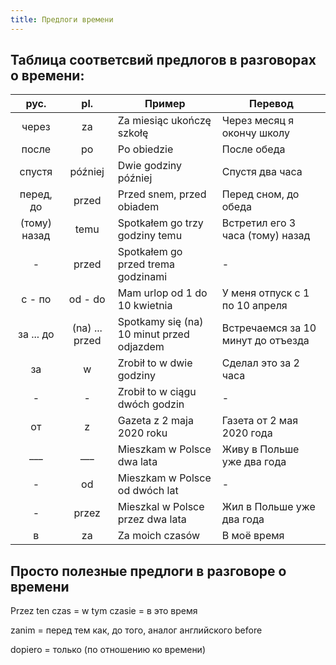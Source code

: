 ```yaml
---
title: Предлоги времени
---
```


## Таблица соответсвий предлогов в разговорах о времени:
| рус.         | pl.            | Пример                                    | Перевод                            |
|:------------:|:--------------:|-------------------------------------------|------------------------------------|
| через        | za             | Za miesiąc ukończę szkołę                 | Через месяц я окончу школу         |
| после        | po             | Po obiedzie                               | После обеда                        |
| спустя       | później        | Dwie godziny później                      | Спустя два часа                    |
| перед, до    | przed          | Przed snem, przed obiadem                 | Перед сном, до обеда               |
| (тому) назад | temu           | Spotkałem go trzy godziny temu            | Встретил его 3 часа (тому) назад   |
| -            | przed          | Spotkałem go przed trema godzinami        | -                                  |
| с - по       | od - do        | Mam urlop od 1 do 10 kwietnia             | У меня отпуск с 1 по 10 апреля     |
| за ... до    | (na) ... przed | Spotkamy się (na) 10 minut przed odjazdem | Встречаемся за 10 минут до отъезда |
| за           | w              | Zrobił to w dwie godziny                  | Сделал это за 2 часа               |
| -            | -              | Zrobił to w ciągu dwóch godzin            | -                                  |
| от           | z              | Gazeta z 2 maja 2020 roku                 | Газета от 2 мая 2020 года          |
| ___          | ___            | Mieszkam w Polsce dwa lata                | Живу в Польше уже два года         |
| -            | od             | Mieszkam w Polsce od dwóch lat            | -                                  |
| -            | przez          | Mieszkal w Polsce przez dwa lata          | Жил в Польше уже два года          |
| в            | za             | Za moich czasów                           | В моё время                        |


## Просто полезные предлоги в разговоре о времени

Przez ten czas = w tym czasie = в это время

zanim = перед тем как, до того, аналог английского before

dopiero = только (по отношению ко времени)